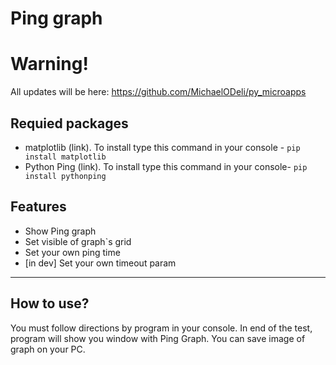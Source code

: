 # Ping graph
# Warning!
All updates will be here: https://github.com/MichaelODeli/py_microapps
## Requied packages
- matplotlib (link). To install type this command in your console - `pip install matplotlib`
- Python Ping (link). To install type this command in your console- `pip install pythonping`
## Features
- Show Ping graph
- Set visible of graph`s grid
- Set your own ping time
- [in dev] Set your own timeout param
____
## How to use?
You must follow directions by program in your console. In end of the test, program will show you window with Ping Graph. You can save image of graph on your PC.
